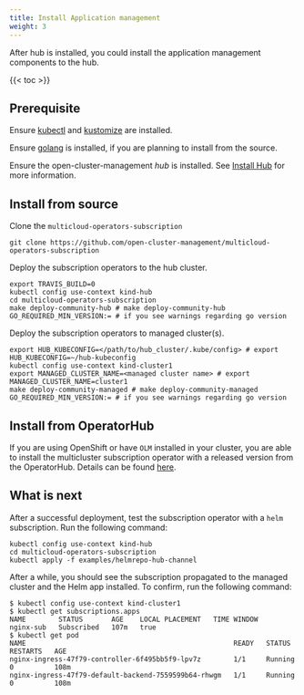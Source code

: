 ```yaml
---
title: Install Application management
weight: 3
---
```


After hub is installed, you could install the application management components to the hub.

<!-- spellchecker-disable -->

{{< toc >}}

<!-- spellchecker-enable -->

## Prerequisite

Ensure [kubectl](https://kubernetes.io/docs/tasks/tools/install-kubectl/) and [kustomize](https://kubernetes-sigs.github.io/kustomize/installation/) are installed.

Ensure [golang](https://golang.org/doc/install) is installed, if you are planning to install from the source.

Ensure the open-cluster-management _hub_ is installed. See [Install Hub](install-hub.md) for more information.


## Install from source
Clone the `multicloud-operators-subscription`

```Shell
git clone https://github.com/open-cluster-management/multicloud-operators-subscription
```

Deploy the subscription operators to the hub cluster.

```Shell
export TRAVIS_BUILD=0
kubectl config use-context kind-hub
cd multicloud-operators-subscription
make deploy-community-hub # make deploy-community-hub GO_REQUIRED_MIN_VERSION:= # if you see warnings regarding go version
```

Deploy the subscription operators to managed cluster(s).

```Shell
export HUB_KUBECONFIG=</path/to/hub_cluster/.kube/config> # export HUB_KUBECONFIG=~/hub-kubeconfig
kubectl config use-context kind-cluster1
export MANAGED_CLUSTER_NAME=<managed cluster name> # export MANAGED_CLUSTER_NAME=cluster1
make deploy-community-managed # make deploy-community-managed GO_REQUIRED_MIN_VERSION:= # if you see warnings regarding go version
```

## Install from OperatorHub
If you are using OpenShift or have `OLM` installed in your cluster, you are able to install the multicluster subscription operator with a released version from the OperatorHub. Details can be found [here](https://operatorhub.io/operator/multicluster-operators-subscription).

## What is next

After a successful deployment, test the subscription operator with a `helm` subscription. Run the following command:

```Shell
kubectl config use-context kind-hub
cd multicloud-operators-subscription
kubectl apply -f examples/helmrepo-hub-channel
```

After a while, you should see the subscription propagated to the managed cluster and the Helm app installed. To confirm, run the following command:

```Shell
$ kubectl config use-context kind-cluster1
$ kubectl get subscriptions.apps 
NAME        STATUS       AGE    LOCAL PLACEMENT   TIME WINDOW
nginx-sub   Subscribed   107m   true  
$ kubectl get pod
NAME                                                   READY   STATUS      RESTARTS   AGE
nginx-ingress-47f79-controller-6f495bb5f9-lpv7z        1/1     Running     0          108m
nginx-ingress-47f79-default-backend-7559599b64-rhwgm   1/1     Running     0          108m
```
